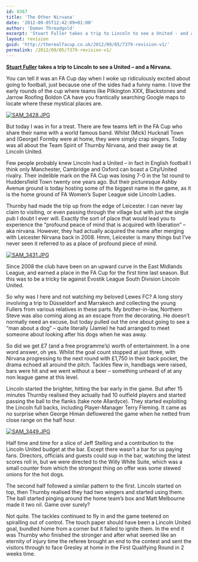 ```yaml
---
id: 8367
title: 'The Other Nirvana'
date: '2012-09-05T12:42:09+01:00'
author: 'Damon Threadgold'
excerpt: 'Stuart Fuller takes a trip to Lincoln to see a United - and a Nirvana.'
layout: revision
guid: 'http://therealfacup.co.uk/2012/09/05/7379-revision-v1/'
permalink: /2012/09/05/7379-revision-v1/
---
```


**[Stuart Fuller](https://twitter.com/theballisround) takes a trip to Lincoln to see a United – and a Nirvana.**

You can tell it was an FA Cup day when I woke up ridiculously excited about going to football, just because one of the sides had a funny name. I love the early rounds of the cup where teams like Pilkington XXX, Blackstones and Jarrow Roofing Boldon CA have you frantically searching Google maps to locate where these mystical places are.

[![SAM_3428.JPG](http://lh5.ggpht.com/-7q1fYBa1FBw/UEc4C1GaRGI/AAAAAAAAB44/wymFTasKCkw/h320/SAM_3428.JPG)](http://lh5.ggpht.com/-7q1fYBa1FBw/UEc4C1GaRGI/AAAAAAAAB44/wymFTasKCkw/w800/SAM_3428.JPG)

But today I was in for a treat. There are few teams left in the FA Cup who share their name with a world famous band. Whilst (Mick) Hucknall Town and (George) Formby were at home, they were simply crap singers. Today was all about the Team Spirit of Thurnby Nirvana, and their away tie at Lincoln United.

Few people probably knew Lincoln had a United – in fact in English football I think only Manchester, Cambridge and Oxford can boast a City/United rivalry. Their indelible mark on the FA Cup was losing 7-0 in the 1st round to Huddersfield Town twenty one years ago. But their picturesque Ashby Avenue ground is today hosting some of the biggest name in the game, as it is the home ground of FA Women’s Super League side Lincoln Ladies.

Thurnby had made the trip up from the edge of Leicester. I can never lay claim to visiting, or even passing through the village but with just the single pub I doubt I ever will. Exactly the sort of place that would lead you to experience the “profound peace of mind that is acquired with liberation” – aka nirvana. However, they had actually acquired the name after merging with Leicester Nirvana back in 2008. Hmm, Leicester is many things but I’ve never seen it referred to as a place of profound piece of mind.

[![SAM_3431.JPG](http://lh4.ggpht.com/-dfEGD0UlBP0/UEc4Cy2JlSI/AAAAAAAAB40/KgreiMx0Hzc/h320/SAM_3431.JPG)](http://lh4.ggpht.com/-dfEGD0UlBP0/UEc4Cy2JlSI/AAAAAAAAB40/KgreiMx0Hzc/w800/SAM_3431.JPG)

Since 2008 the club have been on an upward curve in the East Midlands League, and earned a place in the FA Cup for the first time last season. But this was to be a tricky tie against Evostik League South Division Lincoln United.

So why was I here and not watching my beloved Lewes FC? A long story involving a trip to Düsseldorf and Marrakech and collecting the young Fullers from various relatives in these parts. My brother-in-law, Northern Steve was also coming along as an escape from the decorating. He doesn’t normally need an excuse, but today pulled out the one about going to see a “man about a dog” – quite literally (Jamie) he had arranged to meet someone about looking after his dogs when he was away.

So did we get £7 (and a free programme’s) worth of entertainment. In a one word answer, oh yes. Whilst the goal count stopped at just three, with Nirvana progressing to the next round with £1,750 in their back pocket, the drama echoed all around the pitch. Tackles flew in, handbags were raised, bars were hit and we went without a beer – something unheard of at any non league game at this level.

Lincoln started the brighter, hitting the bar early in the game. But after 15 minutes Thurnby realised they actually had 10 outfield players and started passing the ball to the flanks (take note Allardyce). They started exploiting the Lincoln full backs, including Player-Manager Terry Fleming. It came as no surprise when George Himan deflowered the game when he netted from close range on the half hour.

[![SAM_3449.JPG](http://lh6.ggpht.com/--BZXBGbKWsk/UEc4CmVEcHI/AAAAAAAAB4w/_V_4Nxm97y4/h320/SAM_3449.JPG)](http://lh6.ggpht.com/--BZXBGbKWsk/UEc4CmVEcHI/AAAAAAAAB4w/_V_4Nxm97y4/w800/SAM_3449.JPG)

Half time and time for a slice of Jeff Stelling and a contribution to the Lincoln United budget at the bar. Except there wasn’t a bar for us paying fans. Directors, officials and guests could sup in the bar, watching the latest scores roll in, but we were directed to the Willy White Suite, which was a small counter from which the strongest thing on offer was some stewed onions for the hot dogs.

The second half followed a similar pattern to the first. Lincoln started on top, then Thurnby realised they had two wingers and started using them. The ball started pinging around the home team’s box and Matt Melbourne made it two nil. Game over surely?

Not quite. The tackles continued to fly in and the game teetered on spiralling out of control. The touch paper should have been a Lincoln United goal, bundled home from a corner but it failed to ignite them. In the end it was Thurnby who finished the stronger and after what seemed like an eternity of injury time the referee brought an end to the contest and sent the visitors through to face Gresley at home in the First Qualifying Round in 2 weeks time.